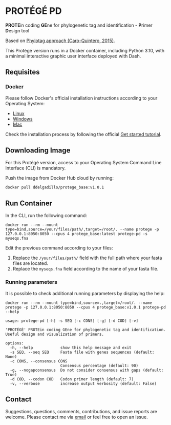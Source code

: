 # PROTÉGÉ PD

**PROTE**in coding **GE**ne for phylogenetic tag and identification - **P**rimer **D**esign tool

Based on [Phylotag approach (Caro-Quintero, 2015)](https://academic.oup.com/gbe/article/7/12/3416/2467318).

This Protégé version runs in a Docker container, including Python 3.10, with a minimal interactive graphic user interface deployed with Dash.

## Requisites
### Docker

Please follow Docker's official installation instructions according to your Operating System:

- [Linux](https://docs.docker.com/desktop/install/linux-install/)
- [Windows](https://docs.docker.com/desktop/install/windows-install/)
- [Mac](https://docs.docker.com/desktop/install/mac-install/)
 
Check the installation process by following the official [Get started tutorial](https://docs.docker.com/desktop/get-started/).

## Downloading Image

For this Protégé version, access to your Operating System Command Line Interface (CLI) is mandatory.

Push the image from Docker Hub cloud by running:

```
docker pull ddelgadillo/protege_base:v1.0.1
```

## Run Container

In the CLI, run the following command:

```
docker run --rm --mount type=bind,source=/your/files/path/,target=/root/. --name protege -p 127.0.0.1:8050:8050 --cpus 4 protege_base:latest protege-pd -s myseqs.fna
```

Edit the previous command according to your files:

1. Replace the `/your/files/path/` field with the full path where your fasta files are located.
2. Replace the `myseqs.fna` field according to the name of your fasta file.

### Running parameters
It is possible to check additional running parameters by displaying the help:

```
docker run --rm --mount type=bind,source=.,target=/root/. --name protege -p 127.0.0.1:8050:8050 --cpus 4 protege_base:v1.0.1 protege-pd --help

usage: protege-pd [-h] -s SEQ [-c CONS] [-g] [-d COD] [-v]

'PROTÉGÉ' PROTEin coding GEne for phylogenetic tag and identification. Useful design and visualization of primers.

options:
  -h, --help            show this help message and exit
  -s SEQ, --seq SEQ     Fasta file with genes sequences (default: None)
  -c CONS, --consensus CONS
                        Consensus percentage (default: 90)
  -g, --nogapconsensus  Do not consider consensus with gaps (default: True)
  -d COD, --codon COD   Codon primer length (default: 7)
  -v, --verbose         increase output verbosity (default: False)
```

## Contact
Suggestions, questions, comments, contributions, and issue reports are welcome. Please contact me via [email](mailto:diegodelgadilloduran@gmail.com) or feel free to open an issue.

